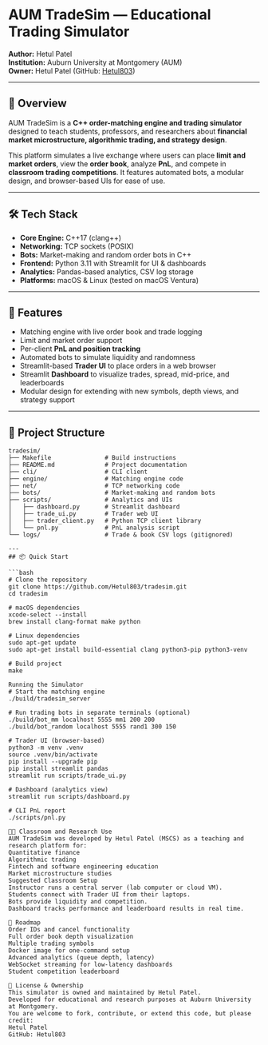 # AUM TradeSim — Educational Trading Simulator

**Author:** Hetul Patel  
**Institution:** Auburn University at Montgomery (AUM)  
**Owner:** Hetul Patel (GitHub: [Hetul803](https://github.com/Hetul803))  

---

## 📖 Overview
AUM TradeSim is a **C++ order-matching engine and trading simulator** designed to teach students, professors, and researchers about **financial market microstructure, algorithmic trading, and strategy design**.

This platform simulates a live exchange where users can place **limit and market orders**, view the **order book**, analyze **PnL**, and compete in **classroom trading competitions**. It features automated bots, a modular design, and browser-based UIs for ease of use.

---

## 🛠 Tech Stack
- **Core Engine:** C++17 (clang++)
- **Networking:** TCP sockets (POSIX)
- **Bots:** Market-making and random order bots in C++
- **Frontend:** Python 3.11 with Streamlit for UI & dashboards
- **Analytics:** Pandas-based analytics, CSV log storage
- **Platforms:** macOS & Linux (tested on macOS Ventura)

---

## 🚀 Features
- Matching engine with live order book and trade logging
- Limit and market order support
- Per-client **PnL and position tracking**
- Automated bots to simulate liquidity and randomness
- Streamlit-based **Trader UI** to place orders in a web browser
- Streamlit **Dashboard** to visualize trades, spread, mid-price, and leaderboards
- Modular design for extending with new symbols, depth views, and strategy support

---
## 📂 Project Structure

```text
tradesim/
├── Makefile               # Build instructions
├── README.md              # Project documentation
├── cli/                   # CLI client
├── engine/                # Matching engine code
├── net/                   # TCP networking code
├── bots/                  # Market-making and random bots
├── scripts/               # Analytics and UIs
│   ├── dashboard.py       # Streamlit dashboard
│   ├── trade_ui.py        # Trader web UI
│   ├── trader_client.py   # Python TCP client library
│   └── pnl.py             # PnL analysis script
└── logs/                  # Trade & book CSV logs (gitignored)

---
## 📦 Quick Start

```bash
# Clone the repository
git clone https://github.com/Hetul803/tradesim.git
cd tradesim

# macOS dependencies
xcode-select --install
brew install clang-format make python

# Linux dependencies
sudo apt-get update
sudo apt-get install build-essential clang python3-pip python3-venv

# Build project
make

Running the Simulator
# Start the matching engine
./build/tradesim_server

# Run trading bots in separate terminals (optional)
./build/bot_mm localhost 5555 mm1 200 200
./build/bot_random localhost 5555 rand1 300 150

# Trader UI (browser-based)
python3 -m venv .venv
source .venv/bin/activate
pip install --upgrade pip
pip install streamlit pandas
streamlit run scripts/trade_ui.py

# Dashboard (analytics view)
streamlit run scripts/dashboard.py

# CLI PnL report
./scripts/pnl.py

👨‍🏫 Classroom and Research Use
AUM TradeSim was developed by Hetul Patel (MSCS) as a teaching and research platform for:
Quantitative finance
Algorithmic trading
Fintech and software engineering education
Market microstructure studies
Suggested Classroom Setup
Instructor runs a central server (lab computer or cloud VM).
Students connect with Trader UI from their laptops.
Bots provide liquidity and competition.
Dashboard tracks performance and leaderboard results in real time.

🧩 Roadmap
Order IDs and cancel functionality
Full order book depth visualization
Multiple trading symbols
Docker image for one-command setup
Advanced analytics (queue depth, latency)
WebSocket streaming for low-latency dashboards
Student competition leaderboard

📝 License & Ownership
This simulator is owned and maintained by Hetul Patel.
Developed for educational and research purposes at Auburn University at Montgomery.
You are welcome to fork, contribute, or extend this code, but please credit:
Hetul Patel
GitHub: Hetul803
